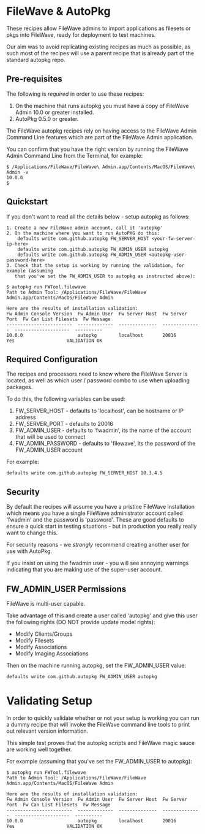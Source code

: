 # FileWave & AutoPkg
These recipes allow FileWave admins to
import applications as filesets or pkgs into FileWave, ready for deployment to
test machines. 

Our aim was to avoid replicating existing recipes as much as possible, as such most of the
recipes will use a parent recipe that is already part of the standard autopkg repo.

## Pre-requisites
The following is *required* in order to use these recipes: 

1. On the machine that runs autopkg you must have a copy of FileWave Admin 10.0
or greater installed.
1. AutoPkg 0.5.0 or greater.

The FileWave autopkg recipes rely on having access to the FileWave Admin 
Command Line features which are part of the FileWave Admin application.

You can confirm that you have the right version by running the FileWave Admin
Command Line from the Terminal, for example:

    $ /Applications/FileWave/FileWave\ Admin.app/Contents/MacOS/FileWave\ Admin -v
    10.0.0
    $

## Quickstart
If you don't want to read all the details below - setup autopkg as follows:

	1. Create a new FileWave admin account, call it 'autopkg'
	2. On the machine where you want to run AutoPKG do this:
		defaults write com.github.autopkg FW_SERVER_HOST <your-fw-server-ip-here>
		defaults write com.github.autopkg FW_ADMIN_USER autopkg
		defaults write com.github.autopkg FW_ADMIN_USER <autopkg-user-password-here>
	3. Check that the setup is working by running the validation, for example (assuming 
	   that you've set the FW_ADMIN_USER to autopkg as instructed above):

    $ autopkg run FWTool.filewave
    Path to Admin Tool: /Applications/FileWave/FileWave Admin.app/Contents/MacOS/FileWave Admin

    Here are the results of installation validation:
    Fw Admin Console Version  Fw Admin User  Fw Server Host  Fw Server Port  Fw Can List Filesets  Fw Message
    ------------------------  -------------  --------------  --------------  --------------------  ----------
    10.0.0                    autopkg        localhost       20016           Yes                   VALIDATION OK

## Required Configuration
The recipes and processors need to know where the FileWave Server is located, as well
as which user / password combo to use when uploading packages.
  
To do this, the following variables can be used:

1. FW_SERVER_HOST - defaults to 'localhost', can be hostname or IP address
1. FW_SERVER_PORT - defaults to 20016
1. FW_ADMIN_USER - defaults to 'fwadmin', its the name of the account that will be used to connect
1. FW_ADMIN_PASSWORD - defaults to 'filewave', its the password of the FW_ADMIN_USER account

For example:

	defaults write com.github.autopkg FW_SERVER_HOST 10.3.4.5

## Security
By default the recipes will assume you have a pristine FileWave installation 
which means you have a single FileWave administrator account called 'fwadmin'
and the password is 'password'.  These are good defaults to ensure a quick 
start in testing situations - but in production you really really want to 
change this.

For security reasons - we *strongly* recommend creating another user 
for use with AutoPkg.  

If you insist on using the fwadmin user - you will see annoying warnings 
indicating that you are making use of the super-user account.
   
## FW_ADMIN_USER Permissions
FileWave is multi-user capable.  

Take advantage of this and create a user called 'autopkg' and give this 
user the following rights (DO NOT provide update model rights): 
 - Modify Clients/Groups
 - Modify Filesets
 - Modify Associations
 - Modify Imaging Associations
  
Then on the machine running autopkg, set the FW_ADMIN_USER value:

    defaults write com.github.autopkg FW_ADMIN_USER autopkg
    
# Validating Setup 
In order to quickly validate whether or not your setup is working you can run
a dummy recipe that will invoke the FileWave command line tools to print out 
relevant version information.  

This simple test proves that the autopkg scripts and FileWave magic sauce 
are working well together. 

For example (assuming that you've set the FW_ADMIN_USER to autopkg):

    $ autopkg run FWTool.filewave
    Path to Admin Tool: /Applications/FileWave/FileWave Admin.app/Contents/MacOS/FileWave Admin

    Here are the results of installation validation:
    Fw Admin Console Version  Fw Admin User  Fw Server Host  Fw Server Port  Fw Can List Filesets  Fw Message     
    ------------------------  -------------  --------------  --------------  --------------------  ----------     
    10.0.0                    autopkg        localhost       20016           Yes                   VALIDATION OK  


    
    
    

